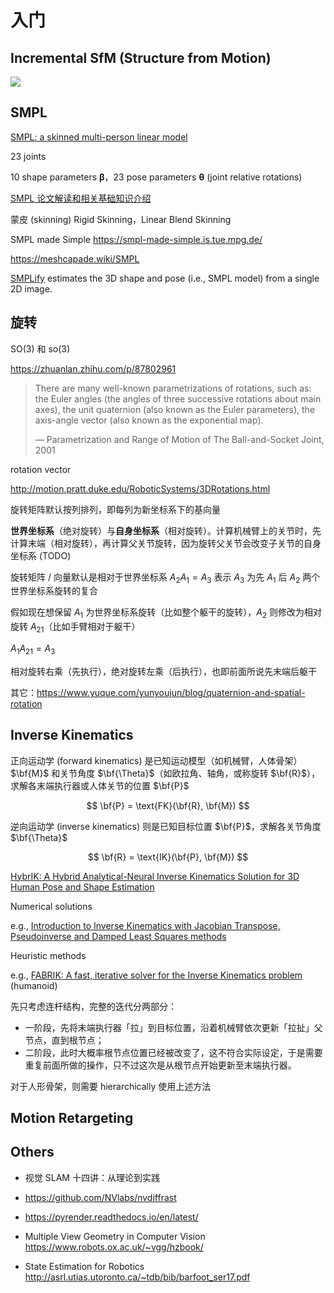 # 入门

<link rel="stylesheet" href="/notes/katex.min.css">

## Incremental SfM (Structure from Motion)

![](http://colmap.github.io/_images/incremental-sfm.png)

## SMPL

[SMPL: a skinned multi-person linear model](https://dl.acm.org/doi/10.1145/2816795.2818013)

23 joints

10 shape parameters $\boldsymbol{\beta}$，23 pose parameters $\boldsymbol{\theta}$ (joint relative rotations)

[SMPL 论文解读和相关基础知识介绍](https://zhuanlan.zhihu.com/p/256358005)

蒙皮 (skinning)
Rigid Skinning，Linear Blend Skinning

SMPL made Simple
https://smpl-made-simple.is.tue.mpg.de/

https://meshcapade.wiki/SMPL

[SMPLify](https://people.eecs.berkeley.edu/~kanazawa/papers/SMPLify.pdf) estimates the 3D shape and pose (i.e., SMPL model) from a single 2D image.

## 旋转

SO(3) 和 so(3)

https://zhuanlan.zhihu.com/p/87802961

> There are many well-known parametrizations of rotations, such as: the Euler angles (the angles of three successive rotations about main axes), the unit quaternion (also known as the Euler parameters), the axis-angle vector (also known as the exponential map).
> 
> ― Parametrization and Range of Motion of The Ball-and-Socket Joint, 2001

rotation vector

http://motion.pratt.duke.edu/RoboticSystems/3DRotations.html

旋转矩阵默认按列排列，即每列为新坐标系下的基向量

**世界坐标系**（绝对旋转）与**自身坐标系**（相对旋转）。计算机械臂上的关节时，先计算末端（相对旋转），再计算父关节旋转，因为旋转父关节会改变子关节的自身坐标系 (TODO)

旋转矩阵 / 向量默认是相对于世界坐标系 $A_2A_1 = A_3$ 表示 $A_3$ 为先 $A_1$ 后 $A_2$ 两个世界坐标系旋转的复合

假如现在想保留 $A_1$ 为世界坐标系旋转（比如整个躯干的旋转），$A_2$ 则修改为相对旋转 $A_{21}$（比如手臂相对于躯干）

$A_1A_{21} = A_3$

相对旋转右乘（先执行），绝对旋转左乘（后执行），也即前面所说先末端后躯干

其它：https://www.yuque.com/yunyoujun/blog/quaternion-and-spatial-rotation

## Inverse Kinematics

正向运动学 (forward kinematics) 是已知运动模型（如机械臂，人体骨架）$\bf{M}$ 和关节角度 $\bf{\Theta}$（如欧拉角、轴角，或称旋转 $\bf{R}$），求解各末端执行器或人体关节的位置 $\bf{P}$

$$
\bf{P} = \text{FK}(\bf{R}, \bf{M})
$$

逆向运动学 (inverse kinematics) 则是已知目标位置 $\bf{P}$，求解各关节角度 $\bf{\Theta}$

$$
\bf{R} = \text{IK}(\bf{P}, \bf{M})
$$

[HybrIK: A Hybrid Analytical-Neural Inverse Kinematics Solution for 3D Human Pose and Shape Estimation](https://openaccess.thecvf.com/content/CVPR2021/html/Li_HybrIK_A_Hybrid_Analytical-Neural_Inverse_Kinematics_Solution_for_3D_Human_CVPR_2021_paper.html)

Numerical solutions

e.g., [Introduction to Inverse Kinematics with Jacobian Transpose, Pseudoinverse and Damped Least Squares methods](https://mathweb.ucsd.edu/~sbuss/ResearchWeb/ikmethods/SdlsPaper.pdf)

Heuristic methods

e.g., [FABRIK: A fast, iterative solver for the Inverse Kinematics problem](https://www.sciencedirect.com/science/article/abs/pii/S1524070311000178) (humanoid)

先只考虑连杆结构，完整的迭代分两部分：

- 一阶段，先将末端执行器「拉」到目标位置，沿着机械臂依次更新「拉扯」父节点，直到根节点；
- 二阶段，此时大概率根节点位置已经被改变了，这不符合实际设定，于是需要重复前面所做的操作，只不过这次是从根节点开始更新至末端执行器。

对于人形骨架，则需要 hierarchically 使用上述方法

## Motion Retargeting

## Others

- 视觉 SLAM 十四讲：从理论到实践

- https://github.com/NVlabs/nvdiffrast

- https://pyrender.readthedocs.io/en/latest/

- Multiple View Geometry in Computer Vision
  https://www.robots.ox.ac.uk/~vgg/hzbook/

- State Estimation for Robotics
  http://asrl.utias.utoronto.ca/~tdb/bib/barfoot_ser17.pdf
